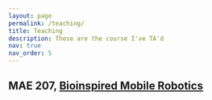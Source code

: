```yaml
---
layout: page
permalink: /teaching/
title: Teaching
description: These are the course I've TA'd
nav: true
nav_order: 5
---
```


## MAE 207, [Bioinspired Mobile Robotics](http://gravishlab.ucsd.edu/teaching/)
